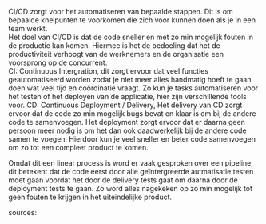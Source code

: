 CI/CD zorgt voor het automatiseren van bepaalde stappen. Dit is om bepaalde knelpunten te voorkomen die zich voor kunnen doen als je in een team werkt.  
Het doel van CI/CD is dat de code sneller en met zo min mogelijk fouten in de productie kan komen. Hiermee is het de bedoeling dat het de productiviteit verhoogt van de werknemers en de organisatie een voorsprong op de concurrent.  
CI: Continuous Intergration, dit zorgt ervoor dat veel functies geautomatiseerd worden zodat je niet meer alles handmatig hoeft te gaan doen wat veel tijd en coördinatie vraagt. Zo kun je tasks automatiseren voor het testen of het deployen van de applicatie, hier zijn verschillende tools voor.
CD: Continuous Deployment / Delivery, Het delivery van CD zorgt ervoor dat de code zo min mogelijk bugs bevat en klaar is om bij de andere code te samenvoegen. Het deployment zorgt ervoor dat er daarna geen persoon meer nodig is om het dan ook daadwerkelijk bij de andere code samen te voegen. Hierdoor kun je veel sneller en beter code samenvoegen om zo tot een compleet product te komen.

Omdat dit een linear process is word er vaak gesproken over een pipeline, dit betekent dat de code eerst door alle geïntergreerde autmatisatie testen moet gaan voordat het door de delivery tests gaat om daarna door de deployment tests te gaan. Zo word alles nagekeken op zo min mogelijk tot geen fouten te krijgen in het uiteindelijke product.


sources:
[^1]: https://www.true.nl/blog/ci-cd-uitgelegd/

